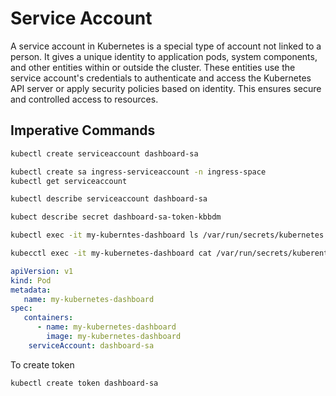 # Service Account

A service account in Kubernetes is a special type of account not linked to a person. It gives a unique identity to application pods, system components, and other entities within or outside the cluster. These entities use the service account's credentials to authenticate and access the Kubernetes API server or apply security policies based on identity. This ensures secure and controlled access to resources.

## Imperative Commands

```bash
kubectl create serviceaccount dashboard-sa

kubectl create sa ingress-serviceaccount -n ingress-space
kubectl get serviceaccount

kubectl describe serviceaccount dashboard-sa

kubect describe secret dashboard-sa-token-kbbdm
```

```bash
kubectl exec -it my-kuberntes-dashboard ls /var/run/secrets/kubernetes.io/serviceaccount

kubecctl exec -it my-kubernetes-dashboard cat /var/run/secrets/kuberentes.io/servicesaccount/token
```

```yaml
apiVersion: v1
kind: Pod
metadata:
   name: my-kubernetes-dashboard
spec:
   containers:
      - name: my-kubernetes-dashboard
        image: my-kubernetes-dashboard
    serviceAccount: dashboard-sa
```

To create token

```bash
kubectl create token dashboard-sa
```
